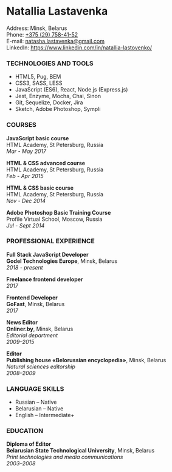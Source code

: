 <h1>Natallia Lastavenka</h1>
Address: Minsk, Belarus<br>
Phone: <a href="tel:+375297584152">+375 (29) 758-41-52</a><br>
E-mail: <a href="mailto:natasha.lastavenka@gmail.com">natasha.lastavenka@gmail.com</a><br>
LinkedIn: <a href="https://www.linkedin.com/in/natallia-lastovenko/">https://www.linkedin.com/in/natallia-lastovenko/</a>

<h3>TECHNOLOGIES AND TOOLS</h3>

<ul>
  <li>HTML5, Pug, BEM</li>
  <li>CSS3, SASS, LESS</li>
  <li>JavaScript (ES6), React, Node.js (Express.js)</li>
  <li>Jest, Enzyme, Mocha, Chai, Sinon</li>
  <li>Git, Sequelize, Docker, Jira</li>
  <li>Sketch, Adobe Photoshop, Sympli</li>
</ul>

<h3>COURSES</h3>
<p><strong>JavaScript basic course</strong><br>
  HTML Academy, St Petersburg, Russia<br>
  <em>Mar - May 2017</em>
</p>
<p><strong>HTML &#38; CSS advanced course</strong><br>
  HTML Academy, St Petersburg, Russia<br>
  <em>Feb - Apr 2015</em>
</p>
<p><strong>HTML &#38; CSS basic course</strong><br>
  HTML Academy, St Petersburg, Russia<br>
  <em>Nov - Dec 2014</em>
</p>
<p><strong>Adobe Photoshop Basic Training Course</strong><br>
  Profile Virtual School, Moscow, Russia<br>
  <em>Jul - Sept 2014</em>
</p>


<h3>PROFESSIONAL EXPERIENCE</h3>
<p><strong>Full Stack JavaScript Developer</strong><br>
  <strong>Godel Technologies Europe</strong>, Minsk, Belarus<br>
  <em>2018 - present</em>
</p>
<p><strong>Freelance frontend developer</strong><br>
  <em>2017</em>
</p>
<p><strong>Frontend Developer</strong><br>
  <strong>GoFast</strong>, Minsk, Belarus<br>
  <em>2017</em>
</p>
<p><strong>News Editor</strong><br>
  <strong>Onliner.by</strong>, Minsk, Belarus<br>
  <em>Editorial department</em><br>
  <em>2009–2015</em>
</p>
<p><strong>Editor</strong><br>
  <strong>Publishing house «Belorussian encyclopedia»</strong>, Minsk, Belarus<br>
  <em>Natural sciences editorship</em><br>
  <em>2008–2009</em>
</p>

<h3>LANGUAGE SKILLS</h3>
<ul>
  <li>Russian – Native</li>
  <li>Belarusian – Native</li>
  <li>English – Intermediate+</li>
</ul>

<h3>EDUCATION</h3>
<p><strong>Diploma of Editor</strong><br>
  <strong>Belarusian State Technological University</strong>, Minsk, Belarus<br>
  <em>Print technologies and media communications</em><br>
  <em>2003–2008</em>
</p>
